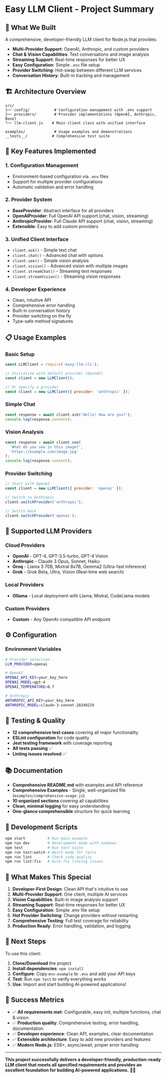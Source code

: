 # Easy LLM Client - Project Summary

## 🎯 **What We Built**

A comprehensive, developer-friendly LLM client for Node.js that provides:

- **Multi-Provider Support**: OpenAI, Anthropic, and custom providers
- **Chat & Vision Capabilities**: Text conversations and image analysis
- **Streaming Support**: Real-time responses for better UX
- **Easy Configuration**: Simple `.env` file setup
- **Provider Switching**: Hot-swap between different LLM services
- **Conversation History**: Built-in tracking and management

## 🏗️ **Architecture Overview**

```
src/
├── config/           # Configuration management with .env support
├── providers/        # Provider implementations (OpenAI, Anthropic, Base)
└── llm-client.js    # Main client class with unified interface

examples/             # Usage examples and demonstrations
__tests__/           # Comprehensive test suite
```

## 🚀 **Key Features Implemented**

### 1. **Configuration Management**
- Environment-based configuration via `.env` files
- Support for multiple provider configurations
- Automatic validation and error handling

### 2. **Provider System**
- **BaseProvider**: Abstract interface for all providers
- **OpenAIProvider**: Full OpenAI API support (chat, vision, streaming)
- **AnthropicProvider**: Full Claude API support (chat, vision, streaming)
- **Extensible**: Easy to add custom providers

### 3. **Unified Client Interface**
- `client.ask()` - Simple text chat
- `client.chat()` - Advanced chat with options
- `client.see()` - Simple vision analysis
- `client.vision()` - Advanced vision with multiple images
- `client.streamChat()` - Streaming text responses
- `client.streamVision()` - Streaming vision responses

### 4. **Developer Experience**
- Clean, intuitive API
- Comprehensive error handling
- Built-in conversation history
- Provider switching on the fly
- Type-safe method signatures

## 📋 **Usage Examples**

### **Basic Setup**
```javascript
const LLMClient = require('easy-llm-cli');

// Initialize with default provider (OpenAI)
const client = new LLMClient();

// Or specify a provider
const client = new LLMClient({ provider: 'anthropic' });
```

### **Simple Chat**
```javascript
const response = await client.ask('Hello! How are you?');
console.log(response.content);
```

### **Vision Analysis**
```javascript
const response = await client.see(
  'What do you see in this image?',
  'https://example.com/image.jpg'
);
console.log(response.content);
```

### **Provider Switching**
```javascript
// Start with OpenAI
const client = new LLMClient({ provider: 'openai' });

// Switch to Anthropic
client.switchProvider('anthropic');

// Switch back
client.switchProvider('openai');
```

## 🚀 **Supported LLM Providers**

### **Cloud Providers**
- **OpenAI** - GPT-4, GPT-3.5-turbo, GPT-4 Vision
- **Anthropic** - Claude 3 Opus, Sonnet, Haiku
- **Groq** - Llama 3 70B, Mixtral 8x7B, Gemma2 (Ultra-fast inference)
- **Grok** - Grok Beta, Ultra, Vision (Real-time web search)

### **Local Providers**
- **Ollama** - Local deployment with Llama, Mistral, CodeLlama models

### **Custom Providers**
- **Custom** - Any OpenAI-compatible API endpoint

## ⚙️ **Configuration**

### **Environment Variables**
```bash
# Provider selection
LLM_PROVIDER=openai

# OpenAI
OPENAI_API_KEY=your_key_here
OPENAI_MODEL=gpt-4
OPENAI_TEMPERATURE=0.7

# Anthropic
ANTHROPIC_API_KEY=your_key_here
ANTHROPIC_MODEL=claude-3-sonnet-20240229
```

## 🧪 **Testing & Quality**

- **12 comprehensive test cases** covering all major functionality
- **ESLint configuration** for code quality
- **Jest testing framework** with coverage reporting
- **All tests passing** ✅
- **Linting issues resolved** ✅

## 📚 **Documentation**

- **Comprehensive README.md** with examples and API reference
- **Comprehensive Examples** - Single, well-organized file (`examples/comprehensive-usage.js`)
- **10 organized sections** covering all capabilities
- **Clean, minimal logging** for easy understanding
- **One-glance comprehensible** structure for quick learning

## 🔧 **Development Scripts**

```bash
npm start          # Run main example
npm run dev        # Development mode with nodemon
npm test           # Run test suite
npm run test:watch # Watch mode for tests
npm run lint       # Check code quality
npm run lint:fix   # Auto-fix linting issues
```

## 🌟 **What Makes This Special**

1. **Developer-First Design**: Clean API that's intuitive to use
2. **Multi-Provider Support**: One client, multiple AI services
3. **Vision Capabilities**: Built-in image analysis support
4. **Streaming Support**: Real-time responses for better UX
5. **Easy Configuration**: Simple .env file setup
6. **Hot Provider Switching**: Change providers without restarting
7. **Comprehensive Testing**: Full test coverage for reliability
8. **Production Ready**: Error handling, validation, and logging

## 🚀 **Next Steps**

To use this client:

1. **Clone/Download** the project
2. **Install dependencies**: `npm install`
3. **Configure**: Copy `env.example` to `.env` and add your API keys
4. **Test**: Run `npm test` to verify everything works
5. **Use**: Import and start building AI-powered applications!

## 🎉 **Success Metrics**

- ✅ **All requirements met**: Configurable, easy init, multiple functions, chat & vision
- ✅ **Production quality**: Comprehensive testing, error handling, documentation
- ✅ **Developer experience**: Clean API, examples, clear documentation
- ✅ **Extensible architecture**: Easy to add new providers and features
- ✅ **Modern Node.js**: ES6+, async/await, proper error handling

---

**This project successfully delivers a developer-friendly, production-ready LLM client that meets all specified requirements and provides an excellent foundation for building AI-powered applications.** 🚀✨
